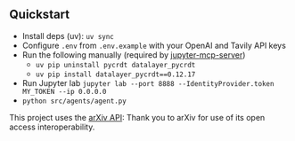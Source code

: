 ## Quickstart
- Install deps (uv): `uv sync`
- Configure `.env` from `.env.example` with your OpenAI and Tavily API keys
- Run the following manually (required by [jupyter-mcp-server](https://github.com/datalayer/jupyter-mcp-server))
  - `uv pip uninstall pycrdt datalayer_pycrdt`
  - `uv pip install datalayer_pycrdt==0.12.17`
- Run Jupyter lab `jupyter lab --port 8888 --IdentityProvider.token MY_TOKEN --ip 0.0.0.0`
- `python src/agents/agent.py`

This project uses the [arXiv API](https://info.arxiv.org/help/api/index.html): Thank you to arXiv for use of its open access interoperability.

